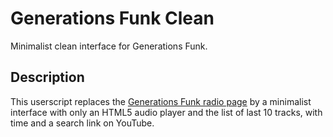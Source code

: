 Generations Funk Clean
======================

Minimalist clean interface for Generations Funk.

Description
-----------

This userscript replaces the [Generations Funk radio page](generations.fr/radio/webradio/generations-funk) by a minimalist interface with only an HTML5 audio player and the list of last 10 tracks, with time and a search link on YouTube.
